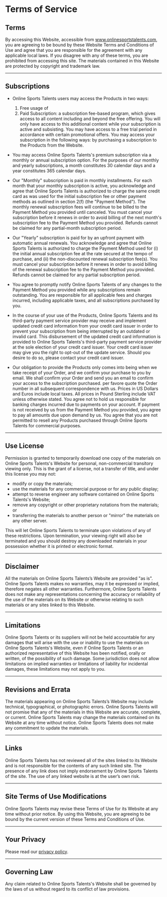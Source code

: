 # Terms of Service

## Terms

By accessing this Website, accessible from www.onlinesportstalents.com, you are agreeing to be bound by these Website Terms and Conditions of Use and agree that you are responsible for the agreement with any applicable local laws. If you disagree with any of these terms, you are prohibited from accessing this site. The materials contained in this Website are protected by copyright and trademark law.

---

## Subscriptions

-   Online Sports Talents users may access the Products in two ways:

    1. Free usage of
    2. Paid Subscription: a subscription fee-based program, which gives access to all content including and beyond the free offering. You will only have access to this additional content while your subscription is active and subsisting. You may have access to a free trial period in accordance with certain promotional offers. You may access your subscription in the following ways: by purchasing a subscription to the Products from the Website.

-   You may access Online Sports Talents's premium subscription via a monthly or annual subscription option. For the purposes of our monthly and yearly subscriptions, a month constitutes 30 calendar days and a year constitutes 365 calendar days.

-   Our "Monthly" subscription is paid in monthly installments. For each month that your monthly subscription is active, you acknowledge and agree that Online Sports Talents is authorized to charge the same credit card as was used for the initial subscription fee or other payment methods as outlined in section 2(f) (the "Payment Method"). The monthly renewal subscription fees will continue to be billed to the Payment Method you provided until canceled. You must cancel your subscription before it renews in order to avoid billing of the next month's subscription fee to the Payment Method you provided. Refunds cannot be claimed for any partial-month subscription period.

-   Our "Yearly" subscription is paid for by an upfront payment with automatic annual renewals. You acknowledge and agree that Online Sports Talents is authorized to charge the Payment Method used for (i) the initial annual subscription fee at the rate secured at the tempo of purchase, and (ii) the non-discounted renewal subscription fee(s). You must cancel your subscription before it renews in order to avoid billing of the renewal subscription fee to the Payment Method you provided. Refunds cannot be claimed for any partial subscription period.

-   You agree to promptly notify Online Sports Talents of any changes to the Payment Method you provided while any subscriptions remain outstanding. You are responsible for all applicable fees and charges incurred, including applicable taxes, and all subscriptions purchased by you.

-   In the course of your use of the Products, Online Sports Talents and its third-party payment service provider may receive and implement updated credit card information from your credit card issuer in order to prevent your subscription from being interrupted by an outdated or invalid card. This disbursement of the updated credit card information is provided to Online Sports Talents's third-party payment service provider at the sole election of your credit card issuer. Your credit card issuer may give you the right to opt-out of the update service. Should you desire to do so, please contact your credit card issuer.

-   Our obligation to provide the Products only comes into being when we take receipt of your Order, and we confirm your purchase to you by email. We shall confirm your Order and send you an email to confirm your access to the subscription purchased. per favore quote the Order number in all subsequent correspondence with us. Prices in US Dollars and Euros include local taxes. All prices in Pound Sterling include VAT unless otherwise stated. You agree not to hold us responsible for banking charges incurred due to payments on your account. If payment is not received by us from the Payment Method you provided, you agree to pay all amounts due upon demand by us. You agree that you are not permitted to resell any Products purchased through Online Sports Talents for commercial purposes.

---

## Use License

Permission is granted to temporarily download one copy of the materials on Online Sports Talents's Website for personal, non-commercial transitory viewing only. This is the grant of a license, not a transfer of title, and under this license you may not:

-   modify or copy the materials;
-   use the materials for any commercial purpose or for any public display;
-   attempt to reverse engineer any software contained on Online Sports Talents's Website;
-   remove any copyright or other proprietary notations from the materials; or
-   transferring the materials to another person or "mirror" the materials on any other server.

This will let Online Sports Talents to terminate upon violations of any of these restrictions. Upon termination, your viewing right will also be terminated and you should destroy any downloaded materials in your possession whether it is printed or electronic format.

---

## Disclaimer

All the materials on Online Sports Talents’s Website are provided "as is". Online Sports Talents makes no warranties, may it be expressed or implied, therefore negates all other warranties. Furthermore, Online Sports Talents does not make any representations concerning the accuracy or reliability of the use of the materials on its Website or otherwise relating to such materials or any sites linked to this Website.

---

## Limitations

Online Sports Talents or its suppliers will not be held accountable for any damages that will arise with the use or inability to use the materials on Online Sports Talents's Website, even if Online Sports Talents or an authorized representative of this Website has been notified, orally or written, of the possibility of such damage. Some jurisdiction does not allow limitations on implied warranties or limitations of liability for incidental damages, these limitations may not apply to you.

---

## Revisions and Errata

The materials appearing on Online Sports Talents’s Website may include technical, typographical, or photographic errors. Online Sports Talents will not promise that any of the materials in this Website are accurate, complete, or current. Online Sports Talents may change the materials contained on its Website at any time without notice. Online Sports Talents does not make any commitment to update the materials.

---

## Links

Online Sports Talents has not reviewed all of the sites linked to its Website and is not responsible for the contents of any such linked site. The presence of any link does not imply endorsement by Online Sports Talents of the site. The use of any linked website is at the user’s own risk.

---

## Site Terms of Use Modifications

Online Sports Talents may revise these Terms of Use for its Website at any time without prior notice. By using this Website, you are agreeing to be bound by the current version of these Terms and Conditions of Use.

---

## Your Privacy

Please read our [privacy policy](https://onlinesportstalents.com/privacy-policy).

---

## Governing Law

Any claim related to Online Sports Talents's Website shall be governed by the laws of us without regard to its conflict of law provisions.
